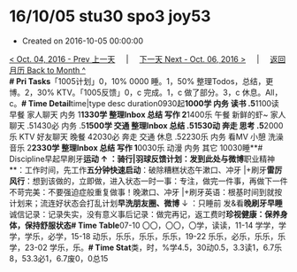 # 16/10/05 stu30 spo3 joy53

* Created on 2016-10-05 00:00:00

[&lt; Oct. 04, 2016 - Prev 上一天](d04.md)     \|     [下一天 Next - Oct. 06, 2016 &gt;](d06.md)     \|     [返回月历 Back to Month ^](index.md)   
**\# Pri Tasks**「1005计划」0，10% 0000 睡。1，50% 整理Todos，总结，更博。2，30% KTV。「1005反馈」0，c 完成。1，c 做了部分。3，c 休息。All，c。**\# Time Detail**time\|type desc duration0930起**1000学 内务 读书 .5**1100读 早餐 家人聊天 内务 1**1330学 整理Inbox 总结 写作 2**1400乐 午餐 新鲜的虾~ 家人聊天 .51430必 内务 .5**1500学 交通 整理Inbox 总结 .51530动 奔走 思考 .5**2000乐 KTV 好友聊天 晚餐 42030必 奔走 交通 休息 .52230乐 内务 看MV 小憩 洗澡 音乐 2**2330学 整理Inbox 总结 写作 1**0030乐 动漫 内务 其它 10030睡**\# Discipline早起早刷牙**运动 ↑ ：骑行\|羽球反馈计划：发到此处与微博**职业精神**：工作时间，先工作**五分钟快速启动**：破除糟糕状态午漱口、冲牙 \|+刷牙**雷厉风行**：想到该做的，立即做，进入状态一时一事：专注，做完一件事，再做下一件不苛完美：不要强迫症般重复做事！晚漱口、冲牙 \|+刷牙英语：根基时间到就按计划来；流连好状态会打乱计划**早洗朋友圈、微博** ↓ ：只睡前 发&看**晚刷牙早睡**诚信记录：记录失实，没有意义事后记录：做完再记，返工费时**珍视健康：保养身体，保持舒服状态\# Time Table**07-10 〇〇，〇〇，〇学，读读，11-14 学学，学学，学乐，必学，15-18 动乐，乐乐，乐乐，乐乐，19-22 乐乐，必乐，乐乐，乐学，23-02 学乐，乐。**\# Time Stat**类，时，%学4.5，30动0.5，3.3读1，6.7乐8，53.3必1，6.7废0，0总15

